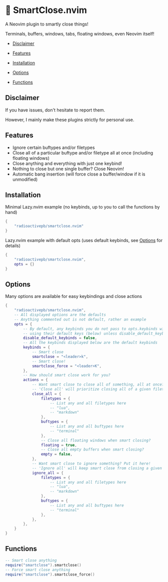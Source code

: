# 🤏 SmartClose.nvim
A Neovim plugin to smartly close things!
 
Terminals, buffers, windows, tabs, floating windows, even Neovim itself!

- [Disclaimer](#disclaimer)

- [Features](#features)
 
- [Installation](#installation)

- [Options](#options)

- [Functions](#functions)

## Disclaimer
If you have issues, don't hesitate to report them.

However, I mainly make these plugins strictly for personal use.

## Features
+ Ignore certain buftypes and/or filetypes
+ Close all of a particular buftype and/or filetype all at once (including floating windows)
+ Close anything and everything with just one keybind!
+ Nothing to close but one single buffer? Close Neovim!
+ Automatic bang insertion (will force close a buffer/window if it is unmodified)

## Installation
Minimal Lazy.nvim example (no keybinds, up to you to call the functions by hand)
```lua
{
    "radioactivepb/smartclose.nvim"
}
```
Lazy.nvim example with default opts (uses default keybinds, see [Options](#options) for details)
```lua
{
    "radioactivepb/smartclose.nvim",
    opts = {}
}
```
## Options
Many options are available for easy keybindings and close actions
```lua
{
    "radioactivepb/smartclose.nvim",
    -- All displayed options are the defaults
    -- Anything commented out is not default, rather an example
    opts = {
        -- By default, any keybinds you do not pass to opts.keybinds will be instantiated
        -- using their default keys (below) unless disable_default_keybinds is set to true
        disable_default_keybinds = false,
        -- All the keybinds displayed below are the default keybinds
        keybinds = {
            -- Smart close
            smartclose = "<leader>k",
            -- Smart close!
            smartclose_force = "<leader>K",
        },
        -- How should smart close work for you?
        actions = {
            -- Want smart close to close all of something, all at once? Put it here!
            -- 'Close all' will prioritize closing all of a given filetype/buftype at once
            close_all = {
                filetypes = {
                    -- List any and all filetypes here
                    -- "lua",
                    -- "markdown"
                },
                buftypes = {
                    -- List any and all buftypes here
                    -- "terminal"
                },
                -- Close all floating windows when smart closing?
                floating = true,
                -- Close all empty buffers when smart closing?
                empty = false,
            },
            -- Want smart close to ignore something? Put it here!
            -- 'Ignore all' will keep smart close from closing a given filetype/buftype
            ignore_all = {
                filetypes = {
                    -- List any and all filetypes here
                    -- "lua",
                    -- "markdown"
                },
                buftypes = {
                    -- List any and all buftypes here
                    -- "terminal"
                },
            },
        },
    }
}
```

## Functions
```lua
-- Smart close anything
require("smartclose").smartclose()
-- Force smart close anything
require("smartclose").smartclose_force()
```
